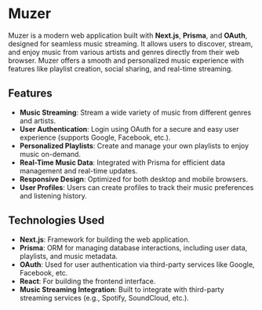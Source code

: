 # Muzer

Muzer is a modern web application built with **Next.js**, **Prisma**, and **OAuth**, designed for seamless music streaming. It allows users to discover, stream, and enjoy music from various artists and genres directly from their web browser. Muzer offers a smooth and personalized music experience with features like playlist creation, social sharing, and real-time streaming.

## Features

- **Music Streaming**: Stream a wide variety of music from different genres and artists.
- **User Authentication**: Login using OAuth for a secure and easy user experience (supports Google, Facebook, etc.).
- **Personalized Playlists**: Create and manage your own playlists to enjoy music on-demand.
- **Real-Time Music Data**: Integrated with Prisma for efficient data management and real-time updates.
- **Responsive Design**: Optimized for both desktop and mobile browsers.
- **User Profiles**: Users can create profiles to track their music preferences and listening history.

## Technologies Used

- **Next.js**: Framework for building the web application.
- **Prisma**: ORM for managing database interactions, including user data, playlists, and music metadata.
- **OAuth**: Used for user authentication via third-party services like Google, Facebook, etc.
- **React**: For building the frontend interface.
- **Music Streaming Integration**: Built to integrate with third-party streaming services (e.g., Spotify, SoundCloud, etc.).
